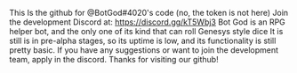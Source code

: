 This Is the github for @BotGod#4020's code (no, the token is not here)
Join the development Discord at: https://discord.gg/kT5Wbj3
Bot God is an RPG helper bot, and the only one of its kind that can roll Genesys style dice
It is still is in pre-alpha stages, so its uptime is low, and its functionality is still pretty basic.
If you have any suggestions or want to join the development team, apply in the discord.
Thanks for visiting our github!
